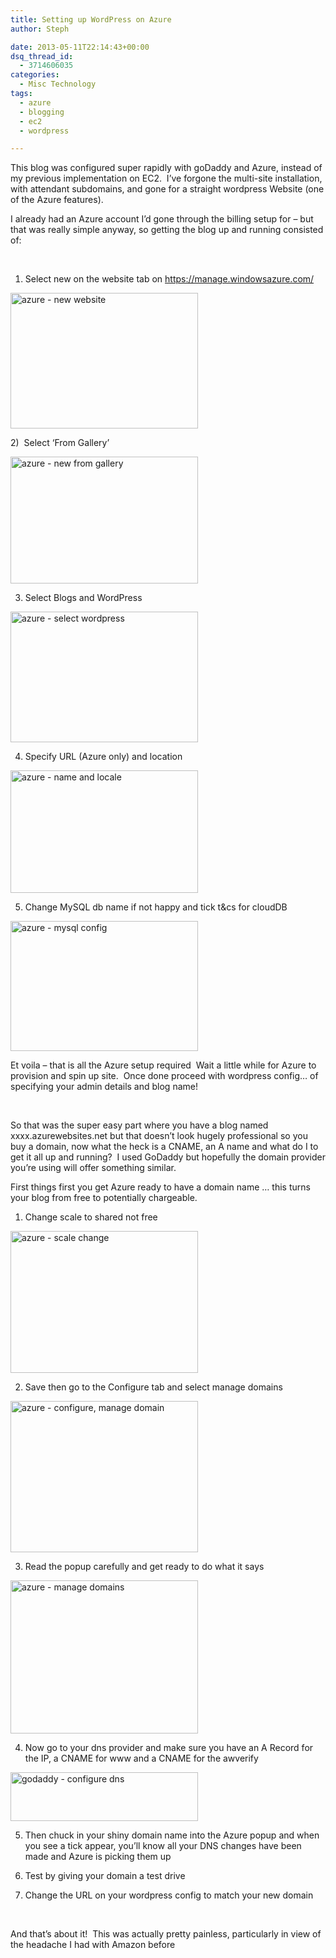 ```yaml
---
title: Setting up WordPress on Azure
author: Steph

date: 2013-05-11T22:14:43+00:00
dsq_thread_id:
  - 3714606035
categories:
  - Misc Technology
tags:
  - azure
  - blogging
  - ec2
  - wordpress

---
```

This blog was configured super rapidly with goDaddy and Azure, instead of my previous implementation on EC2.  I&#8217;ve forgone the multi-site installation, with attendant subdomains, and gone for a straight wordpress Website (one of the Azure features).

I already had an Azure account I&#8217;d gone through the billing setup for &#8211; but that was really simple anyway, so getting the blog up and running consisted of:

&nbsp;

<!--more-->

1) Select new on the website tab on <https://manage.windowsazure.com/>

[<img class="alignnone size-medium wp-image-471" alt="azure - new website" src="../img/azurescreenshot1_ujw0yl_finrxl.png" width="300" height="217" />][1]

2)  Select &#8216;From Gallery&#8217;

[<img class="alignnone size-medium wp-image-481" alt="azure - new from gallery" src="../img/azurescreenshot2_k0uu1o_pvqvpq.png" width="300" height="203" />][2]

3) Select Blogs and WordPress

[<img class="alignnone size-medium wp-image-491" alt="azure - select wordpress" src="../img/azurescreenshot3_zbtenv_mbmv6m.png" width="300" height="209" />][3]

4) Specify URL (Azure only) and location

[<img class="alignnone size-medium wp-image-501" alt="azure - name and locale" src="../img/azurescreenshot4_tmk4ee_bed7as.png" width="300" height="196" />][4]

5) Change MySQL db name if not happy and tick t&cs for cloudDB

[<img class="alignnone size-medium wp-image-541" alt="azure - mysql config" src="../img/azurescreenshot5_juf2yb_o9fxrp.png" width="300" height="208" />][5]

Et voila &#8211; that is all the Azure setup required  Wait a little while for Azure to provision and spin up site.  Once done proceed with wordpress config&#8230; of specifying your admin details and blog name!

&nbsp;

So that was the super easy part where you have a blog named xxxx.azurewebsites.net but that doesn&#8217;t look hugely professional so you buy a domain, now what the heck is a CNAME, an A name and what do I to get it all up and running?  I used GoDaddy but hopefully the domain provider you&#8217;re using will offer something similar.

First things first you get Azure ready to have a domain name &#8230; this turns your blog from free to potentially chargeable.

1) Change scale to shared not free

[<img class="alignnone size-medium wp-image-561" alt="azure - scale change" src="../img/azurescreenshot7_fotciv_jjleem.png" width="300" height="227" />][6]

2) Save then go to the Configure tab and select manage domains

[<img class="alignnone size-medium wp-image-571" alt="azure - configure, manage domain" src="../img/azurescreenshot8_yccmal_jgxdhw.png" width="300" height="242" />][7]

3) Read the popup carefully and get ready to do what it says

[<img class="alignnone size-medium wp-image-581" alt="azure - manage domains" src="../img/azurescreenshot9_owes2v_kdrwmi.png" width="300" height="245" />][8]

4) Now go to your dns provider and make sure you have an A Record for the IP, a CNAME for www and a CNAME for the awverify

[<img class="alignnone size-medium wp-image-591" alt="godaddy - configure dns" src="../img/godaddy1_k87dli_skz628.png" width="300" height="78" />][9]

5) Then chuck in your shiny domain name into the Azure popup and when you see a tick appear, you&#8217;ll know all your DNS changes have been made and Azure is picking them up

6) Test by giving your domain a test drive

7) Change the URL on your wordpress config to match your new domain

&nbsp;

And that&#8217;s about it!  This was actually pretty painless, particularly in view of the headache I had with Amazon before

&nbsp;

&nbsp;

&nbsp;

&nbsp;

 [1]: ../img/azurescreenshot1_ujw0yl.png
 [2]: ../img/azurescreenshot2_k0uu1o.png
 [3]: ../img/azurescreenshot3_zbtenv.png
 [4]: ../img/azurescreenshot4_tmk4ee.png
 [5]: ../img/azurescreenshot5_juf2yb.png
 [6]: ../img/azurescreenshot7_fotciv.png
 [7]: ../img/azurescreenshot8_yccmal.png
 [8]: ../img/azurescreenshot9_owes2v.png
 [9]: ../img/godaddy1_k87dli.png